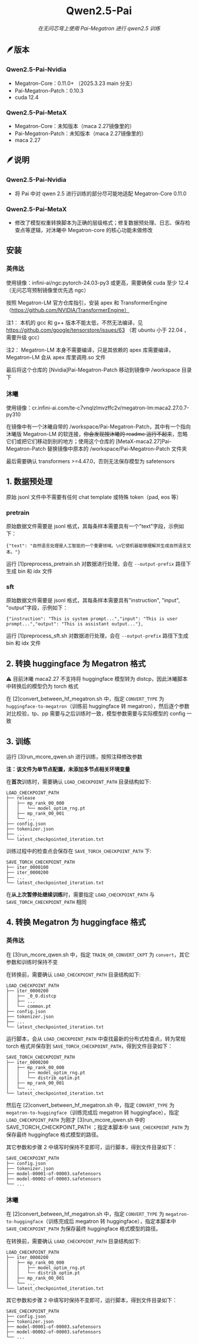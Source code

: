 <p align="center">
    <h1 align="center" style="margin-bottom:0px;">&nbsp;Qwen2.5-Pai&nbsp;</h1>
    <h6 align="center">在无问芯穹上使用 Pai-Megatron 进行 qwen2.5 训练</h6>
</p>

## 🪶版本

### Qwen2.5-Pai-Nvidia

- Megatron-Core：0.11.0+ （2025.3.23 main 分支）
- Pai-Megatron-Patch：0.10.3
- cuda 12.4

### Qwen2.5-Pai-MetaX
- Megatron-Core：未知版本（maca 2.27镜像里的）
- Pai-Megatron-Patch：未知版本（maca 2.27镜像里的）
- maca 2.27 

## 🪶说明

### Qwen2.5-Pai-Nvidia

- 将 Pai 中对 qwen 2.5 进行训练的部分尽可能地适配 Megatron-Core 0.11.0

### Qwen2.5-Pai-MetaX

- 修改了模型权重转换脚本为正确的层级格式；修复数据预处理、日志、保存检查点等逻辑，对沐曦中 Megatron-core 的核心功能未做修改


## 安装

### 英伟达

使用镜像：infini-ai/ngc:pytorch-24.03-py3 或更高，需要确保 cuda 至少 12.4（无问芯穹预制镜像里优先选 ngc）

按照 Megatron-LM 官方仓库指引，安装 apex 和 TransformerEngine（https://github.com/NVIDIA/TransformerEngine）

注1： 本机的 gcc 和 g++ 版本不能太低，不然无法编译，见 https://github.com/google/tensorstore/issues/63 （若 ubuntu 小于 22.04 ，需要升级 gcc）

注2： Megatron-LM 本身不需要编译，只是其依赖的 apex 库需要编译，Megatron-LM 会从 apex 库里调用.so 文件

最后将这个仓库的 [Nvidia]Pai-Megatron-Patch 移动到镜像中 /workspace 目录下

### 沐曦

使用镜像：cr.infini-ai.com/te-c7vnqlzlmvzffc2v/megatron-lm:maca2.27.0.7-py310

在镜像中有一个沐曦自带的 /workspace/Pai-Megatron-Patch，其中有一个指向沐曦版 Megatron-LM 的软连接，<del>你会发现按沐曦的 readme 运行不起来</del>，忽略它们或把它们移动到别的地方；使用这个仓库的 [MetaX-maca2.27]Pai-Megatron-Patch 替换镜像中原本的 /workspace/Pai-Megatron-Patch 文件夹

最后需要确认 transformers >=4.47.0，否则无法保存模型为 safetensors


## 1. 数据预处理

原始 jsonl 文件中不需要有任何 chat template 或特殊 token（pad, eos 等）

### pretrain

原始数据文件需要是 jsonl 格式，其每条样本需要具有一个"text"字段，示例如下：

    {"text": "自然语言处理是人工智能的一个重要领域。\n它使机器能够理解并生成自然语言文本。"}

运行 [1]preprocess_pretrain.sh 对数据进行处理，会在 `--output-prefix` 路径下生成 bin 和 idx 文件

### sft

原始数据文件需要是 jsonl 格式，其每条样本需要具有"instruction", "input", "output"字段，示例如下：

    {"instruction": "This is system prompt...","input": "This is user prompt...","output": "This is assistant output..."},

运行 [1]preprocess_sft.sh 对数据进行处理，会在 `--output-prefix` 路径下生成 bin 和 idx 文件

## 2. 转换 huggingface 为 Megatron 格式

⚠️ 目前沐曦 maca2.27 不支持将 huggingface 模型转为 distcp，因此沐曦脚本中转换后的模型仍为 torch 格式

在 [2]convert_between_hf_megatron.sh 中，指定 `CONVERT_TYPE` 为 `huggingface-to-megatron`（训练前 huggingface 转 megatron），然后逐个参数对比校验，tp、pp 需要与之后训练时一致，模型参数需要与实际模型的 config 一致


## 3. 训练

运行 [3]run_mcore_qwen.sh 进行训练，按照注释修改参数

**注：该文件为单节点配置，未添加多节点相关环境变量**

在**首次**训练时，需要确认 `LOAD_CHECKPOINT_PATH` 目录结构如下:

    LOAD_CHECKPOINT_PATH  
    ├── release
    │   ├── mp_rank_00_000
    │   │   └── model_optim_rng.pt
    │   ├── mp_rank_00_001    
    │   └── ...
    ├── config.json  
    ├── tokenizer.json  
    ├── ... 
    └── latest_checkpointed_iteration.txt 

训练过程中的检查点会保存在 `SAVE_TORCH_CHECKPOINT_PATH` 下:

    SAVE_TORCH_CHECKPOINT_PATH  
    ├── iter_0000100  
    ├── iter_0000200  
    ├── ... 
    └── latest_checkpointed_iteration.txt 

在**从上次暂停处继续训练**时，需要指定 `LOAD_CHECKPOINT_PATH` 与 `SAVE_TORCH_CHECKPOINT_PATH` 相同

## 4. 转换 Megatron 为 huggingface 格式

### 英伟达

在 [3]run_mcore_qwen.sh 中，指定 `TRAIN_OR_CONVERT_CKPT` 为 `convert`，其它参数和训练时保持不变

在转换前，需要确认 `LOAD_CHECKPOINT_PATH` 目录结构如下:

    LOAD_CHECKPOINT_PATH  
    ├── iter_0000200  
    │   ├── _0_0.distcp
    │   ├── ...
    │   └── common.pt
    ├── config.json  
    ├── tokenizer.json  
    ├── ... 
    └── latest_checkpointed_iteration.txt 

运行脚本，会从 `LOAD_CHECKPOINT_PATH` 中查找最新的分布式检查点，转为常规 torch 格式并保存到 `SAVE_TORCH_CHECKPOINT_PATH`，得到文件目录如下：

    SAVE_TORCH_CHECKPOINT_PATH  
    ├── iter_0000200  
    │   ├── mp_rank_00_000
    │   │   ├── model_optim_rng.pt
    │   │   └── distrib_optim.pt
    │   ├── mp_rank_00_001
    │   └── ...
    └── latest_checkpointed_iteration.txt 


然后在 [2]convert_between_hf_megatron.sh 中，指定 `CONVERT_TYPE` 为 `megatron-to-huggingface`（训练完成后 megatron 转 huggingface），指定 `LOAD_CHECKPOINT_PATH` 为刚才 [3]run_mcore_qwen.sh 中的 SAVE_TORCH_CHECKPOINT_PATH ；指定本脚本中 `SAVE_CHECKPOINT_PATH` 为保存最终 huggingface 格式模型的路径。

其它参数和步骤 2 中填写时保持不变即可，运行脚本，得到文件目录如下：

    SAVE_CHECKPOINT_PATH  
    ├── config.json
    ├── tokenizer.json
    ├── model-00001-of-00003.safetensors
    ├── model-00002-of-00003.safetensors
    └── ...

### 沐曦

在 [2]convert_between_hf_megatron.sh 中，指定 `CONVERT_TYPE` 为 `megatron-to-huggingface`（训练完成后 megatron 转 huggingface），指定本脚本中 `SAVE_CHECKPOINT_PATH` 为保存最终 huggingface 格式模型的路径。

在转换前，需要确认 `LOAD_CHECKPOINT_PATH` 目录结构如下:

    LOAD_CHECKPOINT_PATH  
    ├── iter_0000200  
    │   ├── mp_rank_00_000
    │   │   ├── model_optim_rng.pt
    │   │   └── distrib_optim.pt
    │   ├── mp_rank_00_001
    │   └── ...
    └── latest_checkpointed_iteration.txt 

其它参数和步骤 2 中填写时保持不变即可，运行脚本，得到文件目录如下：

    SAVE_CHECKPOINT_PATH  
    ├── config.json
    ├── tokenizer.json
    ├── model-00001-of-00003.safetensors
    ├── model-00002-of-00003.safetensors
    └── ...

